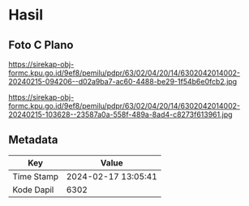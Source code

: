 # Hasil

## Foto C Plano

https://sirekap-obj-formc.kpu.go.id/9ef8/pemilu/pdpr/63/02/04/20/14/6302042014002-20240215-094206--d02a9ba7-ac60-4488-be29-1f54b6e0fcb2.jpg

https://sirekap-obj-formc.kpu.go.id/9ef8/pemilu/pdpr/63/02/04/20/14/6302042014002-20240215-103628--23587a0a-558f-489a-8ad4-c8273f613961.jpg


## Metadata

| Key        | Value               |
| ---------- | ------------------- |
| Time Stamp | 2024-02-17 13:05:41 |
| Kode Dapil | 6302                |



